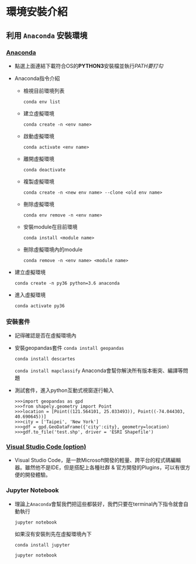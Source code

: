 # 環境安裝介紹

## 利用 `Anaconda` 安裝環境

### [Anaconda](https://www.anaconda.com/distribution/)
* 點選上面連結下載符合OS的**PYTHON3**安裝檔並執行*PATH要打勾*
* Anaconda指令介紹
    * 檢視目前環境列表

        `conda env list`
    * 建立虛擬環境

        `conda create -n <env name>`
    * 啟動虛擬環境

        `conda activate <env name>`
    * 離開虛擬環境

        `conda deactivate` 
    * 複製虛擬環境

        `conda create -n <new env name> --clone <old env name>`
    * 刪除虛擬環境

        `conda env remove -n <env name>`
    * 安裝module在目前環境

        `conda install <module name>` 
    * 刪除虛擬環境內的module
    
        `conda remove -n <env name> <module name>`
* 建立虛擬環境

    `conda create -n py36 python=3.6 anaconda`
* 進入虛擬環境

    `conda activate py36`

### 安裝套件
* 記得確認是否在虛擬環境內
* 安裝geopandas套件
    `conda install geopandas`
    
    `conda install descartes`
    
    `conda install mapclassify`
    Anaconda會幫你解決所有版本衝突、編譯等問題

* 測試套件，進入python互動式視窗逐行輸入
    ```
    >>>import geopandas as gpd
    >>>from shapely.geometry import Point
    >>>location = [Point((121.564101, 25.033493)), Point((-74.044303, 40.690645))]
    >>>city = ['Taipei', 'New York']
    >>>gdf = gpd.GeoDataFrame({'city':city}, geometry=location)
    >>>gdf.to_file('test.shp', driver = 'ESRI Shapefile')
    ```

### [Visual Studio Code (option)](https://code.visualstudio.com/)
* Visual Studio Code，是一款Microsoft開發的輕量、跨平台的程式碼編輯器。雖然他不是IDE，但是搭配上各種社群 & 官方開發的Plugins，可以有很方便的開發體驗。

### Jupyter Notebook 
* 理論上`Anaconda`會幫我們把這些都裝好，我們只要在terminal內下指令就會自動執行
    
    `jupyter notebook` 

    如果沒有安裝則先在虛擬環境內下

    `conda install jupyter`

    `jupyter notebook` 
